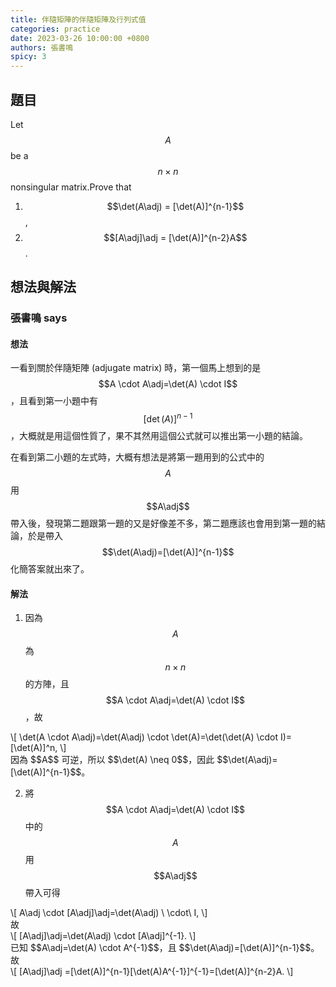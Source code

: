 ```yaml
---
title: 伴隨矩陣的伴隨矩陣及行列式值
categories: practice
date: 2023-03-26 10:00:00 +0800
authors: 張書鳴
spicy: 3
---
```


## 題目

Let $$A$$ be a $$n \times n$$ nonsingular matrix.Prove that  

1. $$\det(A\adj) = [\det(A)]^{n-1}$$,  
2. $$[A\adj]\adj = [\det(A)]^{n-2}A$$.  


## 想法與解法

### 張書鳴 says

#### 想法

一看到關於伴隨矩陣 (adjugate matrix) 時，第一個馬上想到的是 $$A \cdot A\adj=\det(A) \cdot I$$，且看到第一小題中有 $$[\det(A)]^{n-1}$$，大概就是用這個性質了，果不其然用這個公式就可以推出第一小題的結論。  

在看到第二小題的左式時，大概有想法是將第一題用到的公式中的 $$A$$ 用 $$A\adj$$ 帶入後，發現第二題跟第一題的又是好像差不多，第二題應該也會用到第一題的結論，於是帶入 $$\det(A\adj)=[\det(A)]^{n-1}$$ 化簡答案就出來了。  


#### 解法

1. 因為 $$A$$ 為 $$n \times n$$ 的方陣，且 $$A \cdot A\adj=\det(A) \cdot I$$，故
<div>\[
    \det(A \cdot A\adj)=\det(A\adj) \cdot \det(A)=\det(\det(A) \cdot I)=[\det(A)]^n,
\]</div>  
因為 $$A$$ 可逆，所以 $$\det(A) \neq 0$$，因此 $$\det(A\adj)=[\det(A)]^{n-1}$$。 


2. 將 $$A \cdot A\adj=\det(A) \cdot I$$ 中的 $$A$$ 用 $$A\adj$$ 帶入可得
<div>\[
    A\adj \cdot [A\adj]\adj=\det(A\adj) \ \cdot\  I,
\]</div>  
故
<div>\[
    [A\adj]\adj=\det(A\adj) \cdot [A\adj]^{-1}.
\]</div>  
已知 $$A\adj=\det(A) \cdot A^{-1}$$，且 $$\det(A\adj)=[\det(A)]^{n-1}$$。故
<div>\[
    [A\adj]\adj =[\det(A)]^{n-1}[\det(A)A^{-1}]^{-1}=[\det(A)]^{n-2}A.
\]</div>